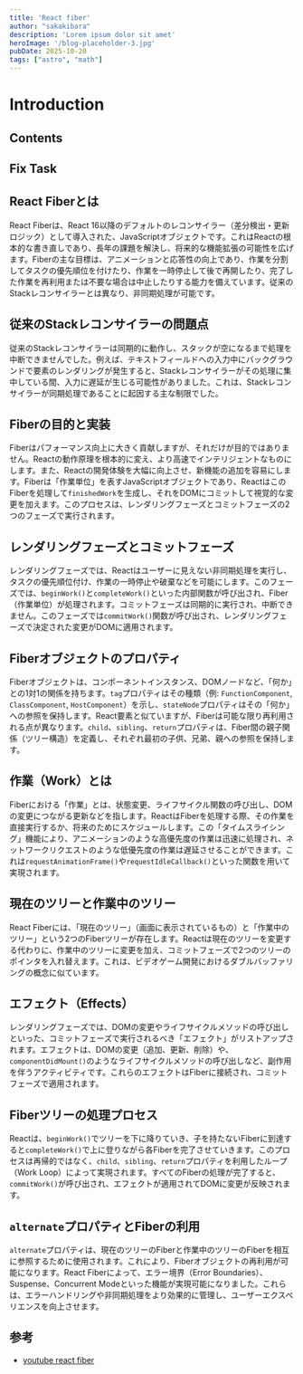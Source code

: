 ```yaml
---
title: 'React fiber'
author: "sakakibara"
description: 'Lorem ipsum dolor sit amet'
heroImage: '/blog-placeholder-3.jpg'
pubDate: 2025-10-20
tags: ["astro", "math"]
---
```


# Introduction
## Contents
## Fix Task
## React Fiberとは

React Fiberは、React 16以降のデフォルトのレコンサイラー（差分検出・更新ロジック）として導入された、JavaScriptオブジェクトです。これはReactの根本的な書き直しであり、長年の課題を解決し、将来的な機能拡張の可能性を広げます。Fiberの主な目標は、アニメーションと応答性の向上であり、作業を分割してタスクの優先順位を付けたり、作業を一時停止して後で再開したり、完了した作業を再利用または不要な場合は中止したりする能力を備えています。従来のStackレコンサイラーとは異なり、非同期処理が可能です。

## 従来のStackレコンサイラーの問題点

従来のStackレコンサイラーは同期的に動作し、スタックが空になるまで処理を中断できませんでした。例えば、テキストフィールドへの入力中にバックグラウンドで要素のレンダリングが発生すると、Stackレコンサイラーがその処理に集中している間、入力に遅延が生じる可能性がありました。これは、Stackレコンサイラーが同期処理であることに起因する主な制限でした。

## Fiberの目的と実装

Fiberはパフォーマンス向上に大きく貢献しますが、それだけが目的ではありません。Reactの動作原理を根本的に変え、より高速でインテリジェントなものにします。また、Reactの開発体験を大幅に向上させ、新機能の追加を容易にします。Fiberは「作業単位」を表すJavaScriptオブジェクトであり、ReactはこのFiberを処理して`finishedWork`を生成し、それをDOMにコミットして視覚的な変更を加えます。このプロセスは、レンダリングフェーズとコミットフェーズの2つのフェーズで実行されます。

## レンダリングフェーズとコミットフェーズ

レンダリングフェーズでは、Reactはユーザーに見えない非同期処理を実行し、タスクの優先順位付け、作業の一時停止や破棄などを可能にします。このフェーズでは、`beginWork()`と`completeWork()`といった内部関数が呼び出され、Fiber（作業単位）が処理されます。コミットフェーズは同期的に実行され、中断できません。このフェーズでは`commitWork()`関数が呼び出され、レンダリングフェーズで決定された変更がDOMに適用されます。

## Fiberオブジェクトのプロパティ

Fiberオブジェクトは、コンポーネントインスタンス、DOMノードなど、「何か」との1対1の関係を持ちます。`tag`プロパティはその種類（例: `FunctionComponent`, `ClassComponent`, `HostComponent`）を示し、`stateNode`プロパティはその「何か」への参照を保持します。React要素と似ていますが、Fiberは可能な限り再利用される点が異なります。`child`、`sibling`、`return`プロパティは、Fiber間の親子関係（ツリー構造）を定義し、それぞれ最初の子供、兄弟、親への参照を保持します。

## 作業（Work）とは

Fiberにおける「作業」とは、状態変更、ライフサイクル関数の呼び出し、DOMの変更につながる更新などを指します。ReactはFiberを処理する際、その作業を直接実行するか、将来のためにスケジュールします。この「タイムスライシング」機能により、アニメーションのような高優先度の作業は迅速に処理され、ネットワークリクエストのような低優先度の作業は遅延させることができます。これは`requestAnimationFrame()`や`requestIdleCallback()`といった関数を用いて実現されます。

## 現在のツリーと作業中のツリー

React Fiberには、「現在のツリー」（画面に表示されているもの）と「作業中のツリー」という2つのFiberツリーが存在します。Reactは現在のツリーを変更する代わりに、作業中のツリーに変更を加え、コミットフェーズで2つのツリーのポインタを入れ替えます。これは、ビデオゲーム開発におけるダブルバッファリングの概念に似ています。

## エフェクト（Effects）

レンダリングフェーズでは、DOMの変更やライフサイクルメソッドの呼び出しといった、コミットフェーズで実行されるべき「エフェクト」がリストアップされます。エフェクトは、DOMの変更（追加、更新、削除）や、`componentDidMount()`のようなライフサイクルメソッドの呼び出しなど、副作用を伴うアクティビティです。これらのエフェクトはFiberに接続され、コミットフェーズで適用されます。

## Fiberツリーの処理プロセス

Reactは、`beginWork()`でツリーを下に降りていき、子を持たないFiberに到達すると`completeWork()`で上に登りながら各Fiberを完了させていきます。このプロセスは再帰的ではなく、`child`、`sibling`、`return`プロパティを利用したループ（Work Loop）によって実現されます。すべてのFiberの処理が完了すると、`commitWork()`が呼び出され、エフェクトが適用されてDOMに変更が反映されます。

## `alternate`プロパティとFiberの利用

`alternate`プロパティは、現在のツリーのFiberと作業中のツリーのFiberを相互に参照するために使用されます。これにより、Fiberオブジェクトの再利用が可能になります。React Fiberによって、エラー境界（Error Boundaries）、Suspense、Concurrent Modeといった機能が実現可能になりました。これらは、エラーハンドリングや非同期処理をより効果的に管理し、ユーザーエクスペリエンスを向上させます。


## 参考
- [youtube react fiber](https://www.youtube.com/watch?v=0ympFIwQFJw)
